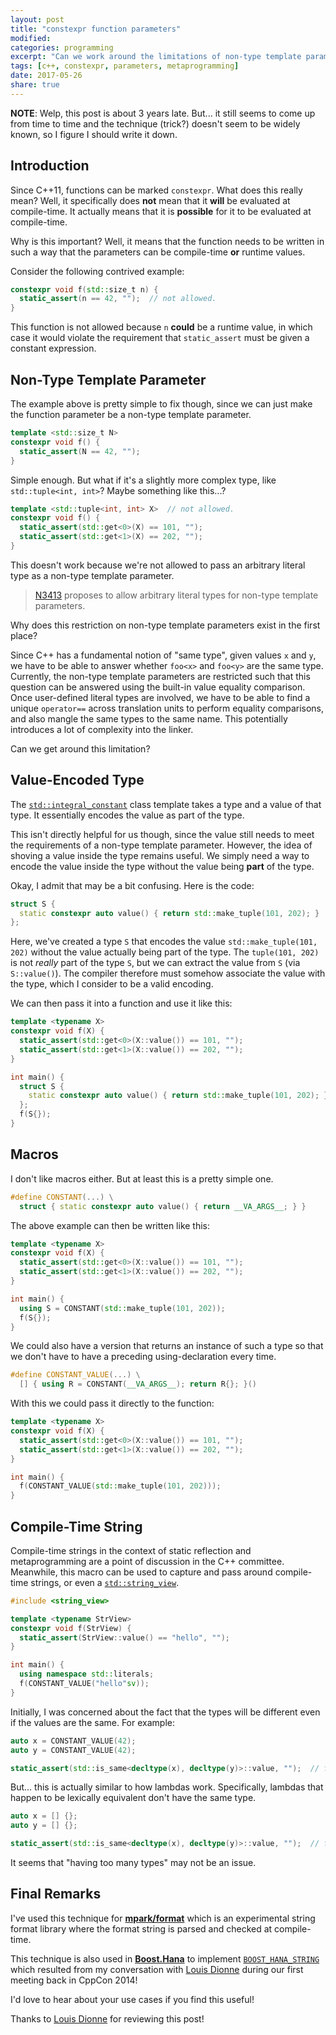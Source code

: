 ```yaml
---
layout: post
title: "constexpr function parameters"
modified:
categories: programming
excerpt: "Can we work around the limitations of non-type template parameters?"
tags: [c++, constexpr, parameters, metaprogramming]
date: 2017-05-26
share: true
---
```


__NOTE__: Welp, this post is about 3 years late. But... it still seems to come
up from time to time and the technique (trick?) doesn't seem to be widely known,
so I figure I should write it down.

## Introduction

Since C++11, functions can be marked `constexpr`. What does this really mean?
Well, it specifically does __not__ mean that it __will__ be evaluated at
compile-time. It actually means that it is __possible__ for it to be evaluated
at compile-time.

Why is this important? Well, it means that the function needs to be written in
such a way that the parameters can be compile-time __or__ runtime values.

Consider the following contrived example:

```c++
constexpr void f(std::size_t n) {
  static_assert(n == 42, "");  // not allowed.
}
```

This function is not allowed because `n`  __could__ be a runtime value, in which
case it would violate the requirement that `static_assert` must be given
a constant expression.

[constexpr]: http://en.cppreference.com/w/cpp/language/constexpr

## Non-Type Template Parameter

The example above is pretty simple to fix though, since we can just make the
function parameter be a non-type template parameter.

```c++
template <std::size_t N>
constexpr void f() {
  static_assert(N == 42, "");
}
```

Simple enough. But what if it's a slightly more complex type, like
`std::tuple<int, int>`? Maybe something like this...?

```c++
template <std::tuple<int, int> X>  // not allowed.
constexpr void f() {
  static_assert(std::get<0>(X) == 101, "");
  static_assert(std::get<1>(X) == 202, "");
}
```

This doesn't work because we're not allowed to pass an arbitrary literal type as
a non-type template parameter.

> [N3413][N3413] proposes to allow arbitrary literal types for non-type template
> parameters.

Why does this restriction on non-type template parameters exist in the first
place?

Since C++ has a fundamental notion of "same type", given values `x` and
`y`, we have to be able to answer whether `foo<x>` and `foo<y>` are the same
type. Currently, the non-type template parameters are restricted such that this
question can be answered using the built-in value equality comparison.
Once user-defined literal types are involved, we have to be able to find a
unique `operator==` across translation units to perform equality comparisons,
and also mangle the same types to the same name. This potentially introduces
a lot of complexity into the linker.

Can we get around this limitation?

[N3413]: http://open-std.org/JTC1/SC22/WG21/docs/papers/2012/n3413.html

## Value-Encoded Type

The [`std::integral_constant`][integral_constant] class template takes a type
and a value of that type. It essentially encodes the value as part of the type.

[integral_constant]: http://en.cppreference.com/w/cpp/types/integral_constant

This isn't directly helpful for us though, since the value still needs to meet
the requirements of a non-type template parameter. However, the idea of shoving
a value inside the type remains useful. We simply need a way to encode the value
inside the type without the value being __part__ of the type.

Okay, I admit that may be a bit confusing. Here is the code:

```c++
struct S {
  static constexpr auto value() { return std::make_tuple(101, 202); }
};
```

Here, we've created a type `S` that encodes the value
`std::make_tuple(101, 202)` without the value actually being part of the
type. The `tuple(101, 202)` is not _really_ part of the type `S`, but
we can extract the value from `S` (via `S::value()`). The compiler therefore
must somehow associate the value with the type, which I consider to be a
valid encoding.

We can then pass it into a function and use it like this:

```c++
template <typename X>
constexpr void f(X) {
  static_assert(std::get<0>(X::value()) == 101, "");
  static_assert(std::get<1>(X::value()) == 202, "");
}

int main() {
  struct S {
    static constexpr auto value() { return std::make_tuple(101, 202); }
  };
  f(S{});
}
```

## Macros

I don't like macros either. But at least this is a pretty simple one.

```c++
#define CONSTANT(...) \
  struct { static constexpr auto value() { return __VA_ARGS__; } }
```

The above example can then be written like this:

```c++
template <typename X>
constexpr void f(X) {
  static_assert(std::get<0>(X::value()) == 101, "");
  static_assert(std::get<1>(X::value()) == 202, "");
}

int main() {
  using S = CONSTANT(std::make_tuple(101, 202));
  f(S{});
}
```

We could also have a version that returns an instance of such a type so
that we don't have to have a preceding using-declaration every time.

```c++
#define CONSTANT_VALUE(...) \
  [] { using R = CONSTANT(__VA_ARGS__); return R{}; }()
```

With this we could pass it directly to the function:

```c++
template <typename X>
constexpr void f(X) {
  static_assert(std::get<0>(X::value()) == 101, "");
  static_assert(std::get<1>(X::value()) == 202, "");
}

int main() {
  f(CONSTANT_VALUE(std::make_tuple(101, 202)));
}
```

## Compile-Time String

Compile-time strings in the context of static reflection and metaprogramming are
a point of discussion in the C++ committee. Meanwhile, this macro can be used to
capture and pass around compile-time strings, or even a
[`std::string_view`][string_view].

[string_view]: http://en.cppreference.com/w/cpp/string/basic_string_view

```c++
#include <string_view>

template <typename StrView>
constexpr void f(StrView) {
  static_assert(StrView::value() == "hello", "");
}

int main() {
  using namespace std::literals;
  f(CONSTANT_VALUE("hello"sv));
}
```

Initially, I was concerned about the fact that the types will be different
even if the values are the same. For example:

```c++
auto x = CONSTANT_VALUE(42);
auto y = CONSTANT_VALUE(42);

static_assert(std::is_same<decltype(x), decltype(y)>::value, "");  // fail!
```

But... this is actually similar to how lambdas work. Specifically, lambdas
that happen to be lexically equivalent don't have the same type.

```c++
auto x = [] {};
auto y = [] {};

static_assert(std::is_same<decltype(x), decltype(y)>::value, "");  // fail!
```

It seems that "having too many types" may not be an issue.

## Final Remarks

I've used this technique for __[mpark/format]__ which is an experimental string
format library where the format string is parsed and checked at compile-time.

This technique is also used in __[Boost.Hana]__ to implement
[`BOOST_HANA_STRING`][hana-string] which resulted from my conversation
with [Louis Dionne] during our first meeting back in CppCon 2014!

I'd love to hear about your use cases if you find this useful!

Thanks to [Louis Dionne] for reviewing this post!

[mpark/format]: https://github.com/mpark/format
[Boost.Hana]: http://boostorg.github.io/hana
[hana-string]: https://github.com/boostorg/hana/blob/cae3fb3fb3f3f1d88a89fe88c3f15e6261a4fd3e/include/boost/hana/string.hpp#L101-L107
[Louis Dionne]: https://github.com/ldionne
